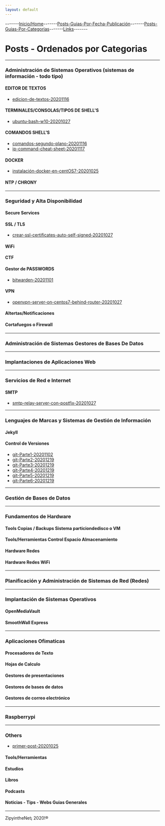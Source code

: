 ```yaml
---
layout: default
---
```

-------[Inicio/Home](./index.html)-------[Posts-Guias-Por-Fecha-Publicación](./posts.html)-------[Posts-Guias-Por-Categorias](./categorias.html)-------[Links](./links.html)-------
# Posts - Ordenados por Categorias

* * *

### Administración de Sistemas Operativos (sistemas de información - todo tipo)

#### EDITOR DE TEXTOS
* [ edicion-de-textos-20201116 ](./posts/edicion-de-textos-20201116.html)

#### TERMINALES/CONSOLAS/TIPOS DE SHELL'S
* [ ubuntu-bash-w10-20201027 ](./posts/ubuntu-bash-w10-20201027.html)

#### COMANDOS SHELL'S
* [ comandos-segundo-plano-20201116 ](./posts/comandos-segundo-plano-20201116.html)
* [ ip-command-cheat-sheet-20201117 ](./posts/ip-command-cheat-sheet-20201117.html)

#### DOCKER
* [ instalación-docker-en-centOS7-20201025 ](./posts/instalación-docker-en-centOS7-20201025.html)

#### NTP / CHRONY

* * *

### Seguridad y Alta Disponibilidad
#### Secure Services
#### SSL / TLS
* [ crear-ssl-certificates-auto-self-signed-20201027 ](./posts/crear-ssl-certificates-auto-self-signed-20201027.html)

#### WiFi
#### CTF
#### Gestor de PASSWORDS
* [ bitwarden-20201101 ](./posts/bitwarden-20201101.html)

#### VPN
* [ openvpn-server-on-centos7-behind-router-20201027 ](./posts/openvpn-server-on-centos7-behind-router-20201027.md)

#### Altertas/Notificaciones
#### Cortafuegos o Firewall

* * *

### Administración de Sistemas Gestores de Bases De Datos

* * *

### Implantaciones de Aplicaciones Web

* * *

### Servicios de Red e Internet
#### SMTP
* [ smtp-relay-server-con-postfix-20201027 ](./posts/smtp-relay-server-con-postfix-20201027.md)

* * *

### Lenguajes de Marcas y Sistemas de Gestión de Información
#### Jekyll
#### Control de Versiones
* [ git-Parte1-20201102 ](./posts/git-20201102.html)
* [ git-Parte2-20201219 ](./posts/git2-20201219.html)
* [ git-Parte3-20201219 ](./posts/git3-20201219.html)
* [ git-Parte4-20201219 ](./posts/git4-20201219.html)
* [ git-Parte5-20201219 ](./posts/git5-20201219.html)
* [ git-Parte6-20201219 ](./posts/git6-20201219.html)

* * *

### Gestión de Bases de Datos

* * *

### Fundamentos de Hardware
#### Tools Copias / Backups Sistema particiondedisco o VM
#### Tools/Herramientas Control Espacio Almacenamiento
#### Hardware Redes
#### Hardware Redes WiFi

* * *

### Planificación y Administración de Sistemas de Red (Redes)

* * *

### Implantación de Sistemas Operativos
#### OpenMediaVault
#### SmoothWall Express

* * *

### Aplicaciones Ofimaticas
#### Procesadores de Texto
#### Hojas de Calculo
#### Gestores de presentaciones
#### Gestores de bases de datos
#### Gestores de correo electrónico

* * *

### Raspberrypi

* * *

### Others
* [ primer-post-20201025 ](./posts/primer-post-20201025.html)

#### Tools/Herramientas
#### Estudios
#### Libros
#### Podcasts
#### Noticias - Tips - Webs Guias Generales



-----------------------------------------------------------------------------

ZipyintheNet¡ 2020!®